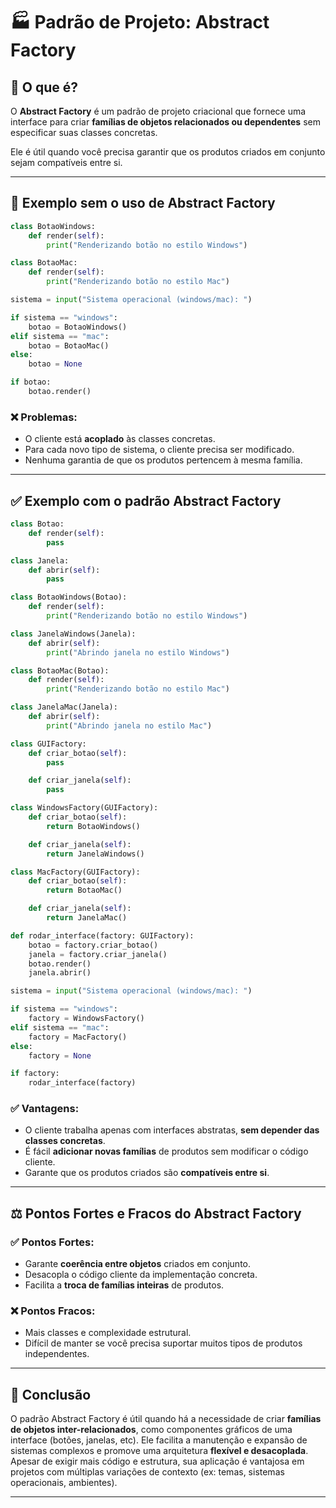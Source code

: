 # 🏭 Padrão de Projeto: Abstract Factory

## 📘 O que é?

O **Abstract Factory** é um padrão de projeto criacional que fornece uma interface para criar **famílias de objetos relacionados ou dependentes** sem especificar suas classes concretas.

Ele é útil quando você precisa garantir que os produtos criados em conjunto sejam compatíveis entre si.

---

## 🚫 Exemplo **sem** o uso de Abstract Factory

```python
class BotaoWindows:
    def render(self):
        print("Renderizando botão no estilo Windows")

class BotaoMac:
    def render(self):
        print("Renderizando botão no estilo Mac")

sistema = input("Sistema operacional (windows/mac): ")

if sistema == "windows":
    botao = BotaoWindows()
elif sistema == "mac":
    botao = BotaoMac()
else:
    botao = None

if botao:
    botao.render()
```

### ❌ Problemas:
- O cliente está **acoplado** às classes concretas.
- Para cada novo tipo de sistema, o cliente precisa ser modificado.
- Nenhuma garantia de que os produtos pertencem à mesma família.

---

## ✅ Exemplo **com** o padrão Abstract Factory

```python
class Botao:
    def render(self):
        pass

class Janela:
    def abrir(self):
        pass

class BotaoWindows(Botao):
    def render(self):
        print("Renderizando botão no estilo Windows")

class JanelaWindows(Janela):
    def abrir(self):
        print("Abrindo janela no estilo Windows")

class BotaoMac(Botao):
    def render(self):
        print("Renderizando botão no estilo Mac")

class JanelaMac(Janela):
    def abrir(self):
        print("Abrindo janela no estilo Mac")

class GUIFactory:
    def criar_botao(self):
        pass

    def criar_janela(self):
        pass

class WindowsFactory(GUIFactory):
    def criar_botao(self):
        return BotaoWindows()

    def criar_janela(self):
        return JanelaWindows()

class MacFactory(GUIFactory):
    def criar_botao(self):
        return BotaoMac()

    def criar_janela(self):
        return JanelaMac()

def rodar_interface(factory: GUIFactory):
    botao = factory.criar_botao()
    janela = factory.criar_janela()
    botao.render()
    janela.abrir()

sistema = input("Sistema operacional (windows/mac): ")

if sistema == "windows":
    factory = WindowsFactory()
elif sistema == "mac":
    factory = MacFactory()
else:
    factory = None

if factory:
    rodar_interface(factory)
```

### ✅ Vantagens:
- O cliente trabalha apenas com interfaces abstratas, **sem depender das classes concretas**.
- É fácil **adicionar novas famílias** de produtos sem modificar o código cliente.
- Garante que os produtos criados são **compatíveis entre si**.

---

## ⚖️ Pontos Fortes e Fracos do Abstract Factory

### ✅ Pontos Fortes:
- Garante **coerência entre objetos** criados em conjunto.
- Desacopla o código cliente da implementação concreta.
- Facilita a **troca de famílias inteiras** de produtos.

### ❌ Pontos Fracos:
- Mais classes e complexidade estrutural.
- Difícil de manter se você precisa suportar muitos tipos de produtos independentes.

---

## 🧠 Conclusão

O padrão Abstract Factory é útil quando há a necessidade de criar **famílias de objetos inter-relacionados**, como componentes gráficos de uma interface (botões, janelas, etc). Ele facilita a manutenção e expansão de sistemas complexos e promove uma arquitetura **flexível e desacoplada**. Apesar de exigir mais código e estrutura, sua aplicação é vantajosa em projetos com múltiplas variações de contexto (ex: temas, sistemas operacionais, ambientes).

---
